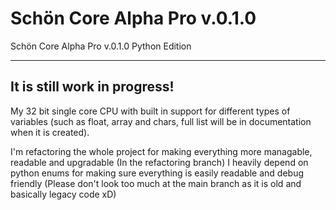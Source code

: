 # Schön Core Alpha Pro v.0.1.0
 Schön Core Alpha Pro v.0.1.0 Python Edition

------------------------------
 It is still work in progress!
------------------------------
 
 My 32 bit single core CPU with built in support for different types of variables 
 (such as float, array and chars, full list will be in documentation when it is created).

 I'm refactoring the whole project for making everything more managable, readable and upgradable
 (In the refactoring branch)
 I heavily depend on python enums for making sure everything is easily readable and debug friendly
(Please don't look too much at the main branch as it is old and basically legacy code xD)
